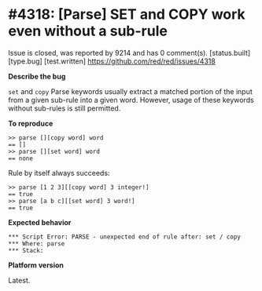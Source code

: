 
#4318: [Parse] SET and COPY work even without a sub-rule
================================================================================
Issue is closed, was reported by 9214 and has 0 comment(s).
[status.built] [type.bug] [test.written]
<https://github.com/red/red/issues/4318>

**Describe the bug**

`set` and `copy` Parse keywords usually extract a matched portion of the input from a given sub-rule into a given word. However, usage of these keywords without sub-rules is still permitted.

**To reproduce**

```red
>> parse [][copy word] word
== []
>> parse [][set word] word
== none
```

Rule by itself always succeeds:

```red
>> parse [1 2 3][[copy word] 3 integer!]
== true
>> parse [a b c][[set word] 3 word!]
== true
```

**Expected behavior**

```red
*** Script Error: PARSE - unexpected end of rule after: set / copy
*** Where: parse
*** Stack:  
```

**Platform version**

Latest.



